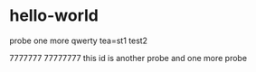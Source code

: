 # hello-world
probe
one more qwerty
tea=st1
test2

7777777
77777777
this id is another probe
and one more probe

